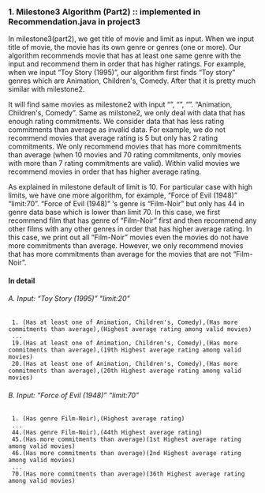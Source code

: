 ### 1. Milestone3 Algorithm (Part2) :: implemented in Recommendation.java in project3

In milestone3(part2), we get title of movie and limit as input. When we input title of movie, the movie has its own genre or genres (one or more). Our algorithm recommends movie that has at least one same genre with the input and recommend them in order that has higher ratings. 
For example, when we input “Toy Story (1995)”, our algorithm first finds “Toy story” genres which are Animation, Children's, Comedy. After that it is pretty much similar with milestone2.

It will find same movies as milestone2 with input “”, “”, “”. “Animation, Children's, Comedy”. Same as milstone2, we only deal with data that has enough rating commitments. We consider data that has less rating commitments than average as invalid data. 
For example, we do not recommend movies that average rating is 5 but only has 2 rating commitments. We only recommend movies that has more commitments than average (when 10 movies and 70 rating commitments, only movies with more than 7 rating commitments are valid).
Within valid movies we recommend movies in order that has higher average rating.

As explained in milestone default of limit is 10.
For particular case with high limits, we have one more algorithm, for example, “Force of Evil (1948)” “limit:70”. “Force of Evil (1948)” ‘s genre is “Film-Noir” but only has 44 in genre data base which is lower than limit 70. In this case, we first recommend film that has genre of “Film-Noir” first and then recommend any other films with any other genres in order that has higher average rating.  In this case, we print out all “Film-Noir” movies even the movies do not have more commitments than average. However, we only recommend movies that has more commitments than average for the movies that are not “Film-Noir”.

#### In detail    
###### A. Input: “Toy Story (1995)” "limit:20"    
     1. (Has at least one of Animation, Children's, Comedy),(Has more commitments than average),(Highest average rating among valid movies)    
     ...    
     19.(Has at least one of Animation, Children's, Comedy),(Has more commitments than average),(19th Highest average rating among valid movies)    
     20.(Has at least one of Animation, Children's, Comedy),(Has more commitments than average),(20th Highest average rating among valid movies)    
     
###### B. Input: “Force of Evil (1948)” “limit:70”    
     1. (Has genre Film-Noir),(Highest average rating)
     ...
     44.(Has genre Film-Noir),(44th Highest average rating)    
     45.(Has more commitments than average)(1st Highest average rating among valid movies)    
     46.(Has more commitments than average)(2nd Highest average rating among valid movies)    
     ...    
     70.(Has more commitments than average)(36th Highest average rating among valid movies)    
